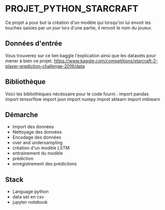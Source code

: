 # PROJET_PYTHON_STARCRAFT
Ce projet a pour but la création d'un modèle qui lorsqu'on lui envoit les touches saisies par un jour lors d'une partie, il renvoit le nom du joueur. 
## Données d'entrée 
Vous trouverez sur ce lien kaggle l'explication ainsi que les datasets pour mener à bien ce projet. 
https://www.kaggle.com/competitions/starcraft-2-player-prediction-challenge-2019/data
## Bibliothèque
Voici les bibliothèques nécéssaire pour le code fourni : 
  import pandas
  import tensorflow
  import json
  import numpy
  improt sklearn
  import imblearn
## Démarche 
+ Import des données
+ Nettoyage des données
+ Encodage des données
+ over and undersampling
+ création d'un modèle LSTM
+ entrainement du modèle
+ prédiction
+ enregistrement des prédicitons
## Stack 
+ Language python
+ data set en csv
+ jupyter notebook
